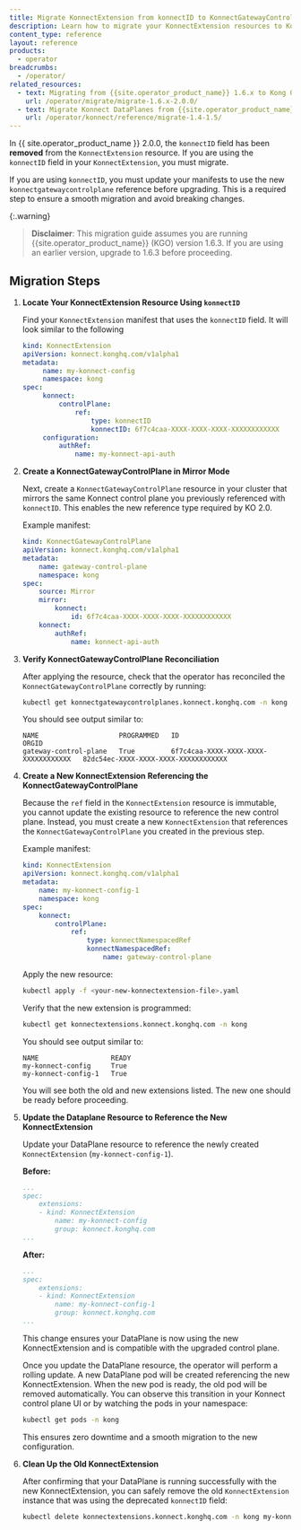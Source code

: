 ```yaml
---
title: Migrate KonnectExtension from konnectID to KonnectGatewayControlPlane
description: Learn how to migrate your KonnectExtension resources to KonnectGatewayControlPlane before upgrading to KO 2.0.0.
content_type: reference
layout: reference
products:
  - operator
breadcrumbs:
  - /operator/
related_resources:
  - text: Migrating from {{site.operator_product_name}} 1.6.x to Kong Operator 2.0.0
    url: /operator/migrate/migrate-1.6.x-2.0.0/
  - text: Migrate Konnect DataPlanes from {{site.operator_product_name}} 1.4 to 1.5
    url: /operator/konnect/reference/migrate-1.4-1.5/
---
```



In {{ site.operator_product_name }} 2.0.0, the `konnectID` field has been **removed** from the `KonnectExtension` resource. If you are using the `konnectID` field in your `KonnectExtension`, you must migrate.

If you are using `konnectID`, you must update your manifests to use the new `konnectgatewaycontrolplane` reference before upgrading. This is a required step to ensure a smooth migration and avoid breaking changes.

{:.warning}
> **Disclaimer**: This migration guide assumes you are running {{site.operator_product_name}} (KGO) version 1.6.3. If you are using an earlier version, upgrade to 1.6.3 before proceeding.

## Migration Steps


1. **Locate Your KonnectExtension Resource Using `konnectID`**

    Find your `KonnectExtension` manifest that uses the `konnectID` field. It will look similar to the following
    
    ```yaml
    kind: KonnectExtension
    apiVersion: konnect.konghq.com/v1alpha1
    metadata:
    	 name: my-konnect-config
    	 namespace: kong
    spec:
    	 konnect:
    		 controlPlane:
    			 ref:
    				 type: konnectID
    				 konnectID: 6f7c4caa-XXXX-XXXX-XXXX-XXXXXXXXXXXX
    	 configuration:
    		 authRef:
    			 name: my-konnect-api-auth
    ```

2. **Create a KonnectGatewayControlPlane in Mirror Mode**

    Next, create a `KonnectGatewayControlPlane` resource in your cluster that mirrors the same Konnect control plane you previously referenced with `konnectID`. This enables the new reference type required by KO 2.0.

     Example manifest:
     ```yaml
     kind: KonnectGatewayControlPlane
     apiVersion: konnect.konghq.com/v1alpha1
     metadata:
    	 name: gateway-control-plane
    	 namespace: kong
     spec:
    	 source: Mirror
    	 mirror:
    		 konnect:
    			 id: 6f7c4caa-XXXX-XXXX-XXXX-XXXXXXXXXXXX
    	 konnect:
    		 authRef:
    			 name: konnect-api-auth
    ```
 
3. **Verify KonnectGatewayControlPlane Reconciliation**

    After applying the resource, check that the operator has reconciled the `KonnectGatewayControlPlane` correctly by running:

    ```bash
    kubectl get konnectgatewaycontrolplanes.konnect.konghq.com -n kong
    ```

    You should see output similar to:

    ```
    NAME                    PROGRAMMED   ID                                     ORGID
    gateway-control-plane   True         6f7c4caa-XXXX-XXXX-XXXX-XXXXXXXXXXXX   82dc54ec-XXXX-XXXX-XXXX-XXXXXXXXXXXX 
    ```
 
 4. **Create a New KonnectExtension Referencing the KonnectGatewayControlPlane**
 
     Because the `ref` field in the `KonnectExtension` resource is immutable, you cannot update the existing resource to reference the new control plane. Instead, you must create a new `KonnectExtension` that references the `KonnectGatewayControlPlane` you created in the previous step.
    
     Example manifest:
     ```yaml
     kind: KonnectExtension
     apiVersion: konnect.konghq.com/v1alpha1
     metadata:
    	 name: my-konnect-config-1
    	 namespace: kong
     spec:
    	 konnect:
    		 controlPlane:
    			 ref:
    				 type: konnectNamespacedRef
    				 konnectNamespacedRef:
    					 name: gateway-control-plane
     ```
    
     Apply the new resource:
     ```bash
     kubectl apply -f <your-new-konnectextension-file>.yaml
     ```
    
     Verify that the new extension is programmed:
     ```bash
     kubectl get konnectextensions.konnect.konghq.com -n kong
     ```
     You should see output similar to:
     ```
     NAME                  READY
     my-konnect-config     True
     my-konnect-config-1   True
     ```
     You will see both the old and new extensions listed. The new one should be ready before proceeding.
 
5. **Update the Dataplane Resource to Reference the New KonnectExtension**

    Update your DataPlane resource to reference the newly created `KonnectExtension` (`my-konnect-config-1`).

    **Before:**
    ```yaml
    ...
    spec:
    	extensions:
    	- kind: KonnectExtension
    		name: my-konnect-config
    		group: konnect.konghq.com
    ...
    ```

    **After:**
    ```yaml
    ...
    spec:
    	extensions:
    	- kind: KonnectExtension
    		name: my-konnect-config-1
    		group: konnect.konghq.com
    ...
    ```

    This change ensures your DataPlane is now using the new KonnectExtension and is compatible with the upgraded control plane. 

    Once you update the DataPlane resource, the operator will perform a rolling update. A new DataPlane pod will be created referencing the new KonnectExtension. When the new pod is ready, the old pod will be removed automatically. You can observe this transition in your Konnect control plane UI or by watching the pods in your namespace:

    ```bash
    kubectl get pods -n kong
    ```

    This ensures zero downtime and a smooth migration to the new configuration.

6. **Clean Up the Old KonnectExtension**

    After confirming that your DataPlane is running successfully with the new KonnectExtension, you can safely remove the old `KonnectExtension` instance that was using the deprecated `konnectID` field:
    
    ```bash
    kubectl delete konnectextensions.konnect.konghq.com -n kong my-konnect-config
    ```
